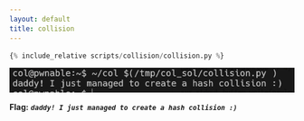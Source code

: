 ```yaml
---
layout: default
title: collision
---
```




```python
{% include_relative scripts/collision/collision.py %}
```


![image](./images/collision.png)

**Flag:** ***`daddy! I just managed to create a hash collision :)`***
